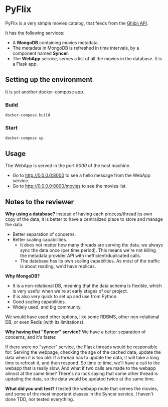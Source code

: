 # PyFlix


PyFlix is a very simple movies catalog, that feeds from 
the [Ghibli API](https://ghibliapi.herokuapp.com/).


It has the following services:
 * A **MongoDB** containing movies metadata.
 * The metadata in MongoDB is refreshed in time intervals, by a component named **Syncer**.
 * The **WebApp** service, serves a list of all the movies in the database. It is a Flask app.


## Setting up the environment

It is yet another docker-compose app.

### Build

```
docker-compose build
```

### Start

```
docker-compose up
```


## Usage

The WebApp is served in the port _8000_ of the host machine.
* Go to http://0.0.0.0:8000 to see a hello message from the WebApp service.
* Go to http://0.0.0.0:8000/movies to see the movies list.


## Notes to the reviewer

**Why using a database?** 
 Instead of having each process/thread its own copy of the data, it is better to have 
    a centralized place to store and manage the data. 
 * Better separation of concerns. 
 * Better scaling capabilities.
   * It does not matter how many threads are serving the data, we always sync 
     the data once (per time period). This means we're not killing the metadata provider API 
     with inefficient/duplicated calls.
   * The database has its own scaling capabilities. As most of the traffic is about reading,
        we'd have replicas.

**Why MongoDB?** 
 * It is a non-relational DB, meaning that the data schema is flexible, which
    is very useful when we're at early stages of our project.
 * It is also very quick to set up and use from Python.
 * Good scaling capabilities.
 * Widely used, and big community.

We would have used other options, like some RDBMS, other non-relational DB, or even Redis 
(with its limitations).

**Why having that "Syncer" service?** We have a better separation of concerns, and it's faster.

If there were no "syncer" service, the Flask threads would be responsible for: Serving 
the webpage, checking the age of the cached data, update the data when it is too 
old. If a thread has to update the data, it will take a long time to refresh it, and then 
respond. So time to time, we'll have a call to the webapp that is really slow. And what if
two calls are made to the webapp almost at the same time? There's no lock saying that some
other thread is updating the data, so the data would be updated twice at the same time.


**What did you unit test?** I tested the webapp route that serves the movies, and some of 
the most important classes in the Syncer service. I haven't done TDD, nor tested everything.
